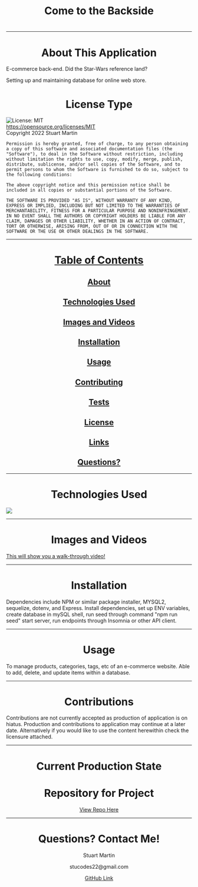 <h1 align="center" id="top"> Come to the Backside </h1>
  <h1 align="center"></h1>
  
  ---
  
  <h1 align="center" id="about">About This Application</h1>

  E-commerce back-end. Did the Star-Wars reference land?
  
  Setting up and maintaining database for online web store.

  <h1 align="center" id="license">License Type</h1>


  ![License: MIT](https://img.shields.io/badge/License-MIT-yellow.svg)
  <br>
  https://opensource.org/licenses/MIT
  <br>
  Copyright 2022 Stuart Martin 

    Permission is hereby granted, free of charge, to any person obtaining a copy of this software and associated documentation files (the "Software"), to deal in the Software without restriction, including without limitation the rights to use, copy, modify, merge, publish, distribute, sublicense, and/or sell copies of the Software, and to permit persons to whom the Software is furnished to do so, subject to the following conditions:
    
    The above copyright notice and this permission notice shall be included in all copies or substantial portions of the Software.
    
    THE SOFTWARE IS PROVIDED "AS IS", WITHOUT WARRANTY OF ANY KIND, EXPRESS OR IMPLIED, INCLUDING BUT NOT LIMITED TO THE WARRANTIES OF MERCHANTABILITY, FITNESS FOR A PARTICULAR PURPOSE AND NONINFRINGEMENT. IN NO EVENT SHALL THE AUTHORS OR COPYRIGHT HOLDERS BE LIABLE FOR ANY CLAIM, DAMAGES OR OTHER LIABILITY, WHETHER IN AN ACTION OF CONTRACT, TORT OR OTHERWISE, ARISING FROM, OUT OF OR IN CONNECTION WITH THE SOFTWARE OR THE USE OR OTHER DEALINGS IN THE SOFTWARE.
  
  ---
  
  <h1 align="center"><a href="#top">Table of Contents</a></h1>
  <h2 align="center"><a href="#about">About</a></h2>
  <h2 align="center"><a href="#technologies">Technologies Used</a></h2>
  <h2 align="center"><a href="#images">Images and Videos</a></h2>
  <h2 align="center"><a href="#installation">Installation</a></h2>
  <h2 align="center"><a href="#usage">Usage</a></h2>
  <h2 align="center"><a href="#contributing">Contributing</a></h2>
  <h2 align="center"><a href="#tests">Tests</a></h2>
  <h2 align="center"><a href="#license">License</a></h2>
  <h2 align="center"><a href="#current">Links</a></h2>
  <h2 align="center"><a href="#questions">Questions?</a></h2>
  
  ---
  
  <h1 align="center" id="technologies">Technologies Used</h1>
  
   

   

  <img src="https://img.shields.io/badge/JavaScript-red"/>
  
  ---
  
  <h1 align="center" id="images">Images and Videos</h1>
  
  
  <a href="https://drive.google.com/file/d/1rE-RlcIzkujL7kNf-Z_LfThx3jtvDgK4/view">This will show you a walk-through video!</a>
  
  ---
  
  <h1 align="center" id="installation">Installation</h1>
  
  Dependencies include NPM or similar package installer, MYSQL2, sequelize, dotenv, and Express. Install dependencies, set up ENV variables, create database in mySQL shell, run seed through command "npm run seed" start server, run endpoints through Insomnia or other API client.
  
  ---
  
  <h1 align="center" id="usage">Usage</h1>
  
  To manage products, categories, tags, etc of an e-commerce website. Able to add, delete, and update items within a database.
  
  ---
  
  <h1 align="center" id="contributions">Contributions</h1>
  
  Contributions are not currently accepted as production of application is on hiatus. Production and contributions to application may continue at a later date. Alternatively if you would like to use the content herewithin check the licensure attached.
  
  ---
  
  <h1 align="center"id="current">Current Production State</h1>
  
  <p align="center"></p>
  
  <h1 align="center">Repository for Project</h1>
  
  <p align="center"><a href="https://github.com/StuMartin22/come-to-the-backside">View Repo Here</a></p>
  
  ---
  
  <h1 align="center" id="questions">Questions? Contact Me!</h1>
  
  <p align="center">Stuart Martin</p>
  <p align="center">stucodes22@gmail.com</p>
  <p align="center"><a href="https://github.com/StuMartin22" >GitHub Link</a></p>